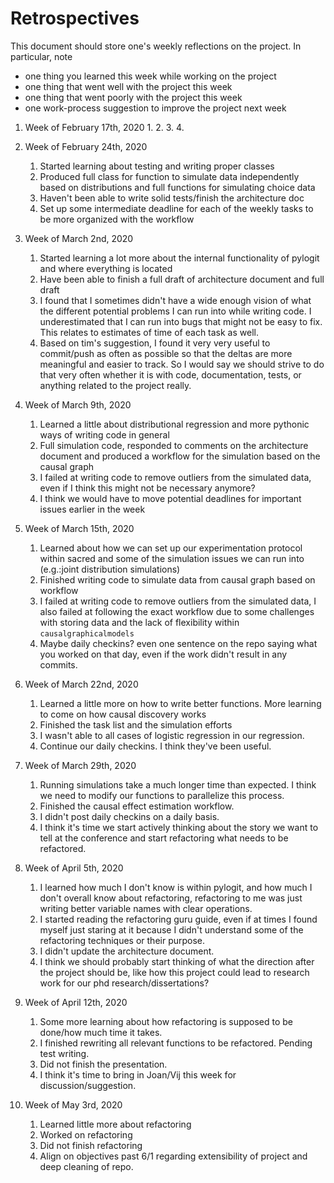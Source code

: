 Retrospectives
==============
This document should store one's weekly reflections on the project. In particular, note

- one thing you learned this week while working on the project
- one thing that went well with the project this week
- one thing that went poorly with the project this week
- one work-process suggestion to improve the project next week

1. Week of February 17th, 2020
    1. 
    2.
    3.
    4.

2. Week of February 24th, 2020
    1. Started learning about testing and writing proper classes
    2. Produced full class for function to simulate data independently based on distributions 
     and full functions for simulating choice data
    3. Haven't been able to write solid tests/finish the architecture doc
    4. Set up some intermediate deadline for each of the weekly tasks to be more organized with the workflow

3. Week of March 2nd, 2020
    1. Started learning a lot more about the internal functionality of pylogit and where everything is located
    2. Have been able to finish a full draft of architecture document and full draft
    3. I found that I sometimes didn't have a wide enough vision of what the different potential problems I can run into while writing code. I underestimated that I can run into bugs that might not be easy to fix. This relates to estimates of time of each task as well.
    4. Based on tim's suggestion, I found it very very useful to commit/push as often as possible so that the deltas are more meaningful and easier to track. So I would say we should strive to do that very often whether it is with code, documentation, tests, or anything related to the project really.

4. Week of March 9th, 2020
    1. Learned a little about distributional regression and more pythonic ways of writing code in general
    2. Full simulation code, responded to comments on the architecture document and produced a workflow for the simulation based on the causal graph
    3. I failed at writing code to remove outliers from the simulated data, even if I think this might not be necessary anymore?
    4. I think we would have to move potential deadlines for important issues earlier in the week

5. Week of March 15th, 2020
    1. Learned about how we can set up our experimentation protocol within sacred and some of the simulation issues we can run into (e.g.:joint distribution simulations)
    2. Finished writing code to simulate data from causal graph based on workflow
    3. I failed at writing code to remove outliers from the simulated data, I also failed at following the exact workflow due to some challenges with storing data and the lack of flexibility within `causalgraphicalmodels`
    4. Maybe daily checkins? even one sentence on the repo saying what you worked on that day, even if the work didn't result in any commits.

6. Week of March 22nd, 2020
    1. Learned a little more on how to write better functions. More learning to come on how causal discovery works
    2. Finished the task list and the simulation efforts
    3. I wasn't able to all cases of logistic regression in our regression.
    4. Continue our daily checkins. I think they've been useful.
    
7. Week of March 29th, 2020
    1. Running simulations take a much longer time than expected. I think we need to modify our functions to parallelize this process.
    2. Finished the causal effect estimation workflow.
    3. I didn't post daily checkins on a daily basis. 
    4. I think it's time we start actively thinking about the story we want to tell at the conference and start refactoring what needs to be refactored.
    
8. Week of April 5th, 2020
    1. I learned how much I don't know is within pylogit, and how much I don't overall know about refactoring, refactoring to me was just writing better variable names with clear operations.
    2. I started reading the refactoring guru guide, even if at times I found myself just staring at it because I didn't understand some of the refactoring techniques or their purpose.
    3. I didn't update the architecture document.
    4. I think we should probably start thinking of what the direction after the project should be, like how this project could lead to research work for our phd research/dissertations?

9. Week of April 12th, 2020
    1. Some more learning about how refactoring is supposed to be done/how much time it takes.
    2. I finished rewriting all relevant functions to be refactored. Pending test writing.
    3. Did not finish the presentation.
    4. I think it's time to bring in Joan/Vij this week for discussion/suggestion.
    
10. Week of May 3rd, 2020
    1. Learned little more about refactoring
    2. Worked on refactoring
    3. Did not finish refactoring
    4. Align on objectives past 6/1 regarding extensibility of project and deep cleaning of repo.
